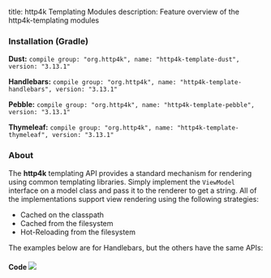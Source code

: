 title: http4k Templating Modules
description: Feature overview of the http4k-templating modules

### Installation (Gradle)
**Dust:** ```compile group: "org.http4k", name: "http4k-template-dust", version: "3.13.1"```

**Handlebars:** ```compile group: "org.http4k", name: "http4k-template-handlebars", version: "3.13.1"```

**Pebble:** ```compile group: "org.http4k", name: "http4k-template-pebble", version: "3.13.1"```

**Thymeleaf:** ```compile group: "org.http4k", name: "http4k-template-thymeleaf", version: "3.13.1"```

### About
The **http4k** templating API provides a standard mechanism for rendering using common templating libraries. Simply implement the `ViewModel` interface on a model class and pass it to the renderer to get a string. All of the implementations support view rendering using the following strategies:

* Cached on the classpath
* Cached from the filesystem
* Hot-Reloading from the filesystem

The examples below are for Handlebars, but the others have the same APIs:

#### Code  [<img class="octocat" src="/img/octocat-32.png"/>](https://github.com/http4k/http4k/blob/master/src/docs/guide/modules/templating/example.kt)

 <script src="https://gist-it.appspot.com/https://github.com/http4k/http4k/blob/master/src/docs/guide/modules/templating/example.kt"></script>
